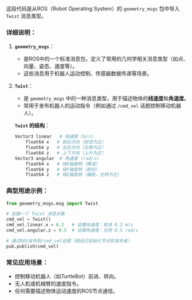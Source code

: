 这段代码是从ROS（Robot Operating System）的 `geometry_msgs` 包中导入 `Twist` 消息类型。

### 详细说明：
1. **`geometry_msgs`**：  
   - 是ROS中的一个标准消息包，定义了常用的几何学相关消息类型（如点、向量、姿态、速度等）。
   - 这些消息用于机器人运动控制、传感器数据传递等场景。

2. **`Twist`**：  
   - 是 `geometry_msgs` 中的一种消息类型，用于描述物体的**线速度**和**角速度**。
   - 常用于发布机器人的运动指令（例如通过 `/cmd_vel` 话题控制移动机器人）。

   **`Twist` 的结构**：
   ```python
   Vector3 linear   # 线速度 (m/s)
       float64 x   # 前后方向（前进为正）
       float64 y   # 左右方向（左移为正）
       float64 z   # 上下方向（上升为正）
   Vector3 angular  # 角速度 (rad/s)
       float64 x   # 绕X轴旋转（横滚）
       float64 y   # 绕Y轴旋转（俯仰）
       float64 z   # 绕Z轴旋转（偏航，左转为正）
   ```

### 典型用途示例：
```python
from geometry_msgs.msg import Twist

# 创建一个 Twist 消息对象
cmd_vel = Twist()
cmd_vel.linear.x = 0.2   # 设置线速度：前进 0.2 m/s
cmd_vel.angular.z = 0.5  # 设置角速度：左转 0.5 rad/s

# 通过ROS发布到/cmd_vel话题（假设已初始化节点和发布者）
pub.publish(cmd_vel)
```

### 常见应用场景：
- 控制移动机器人（如TurtleBot）前进、转向。
- 无人机或机械臂的速度指令。
- 任何需要描述物体运动速度的ROS节点通信。